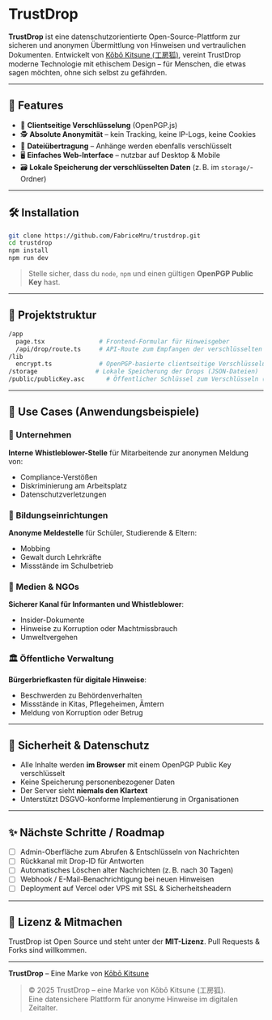 # TrustDrop

**TrustDrop** ist eine datenschutzorientierte Open-Source-Plattform zur sicheren und anonymen Übermittlung von Hinweisen und vertraulichen Dokumenten. Entwickelt von [Kōbō Kitsune (工房狐)](#), vereint TrustDrop moderne Technologie mit ethischem Design – für Menschen, die etwas sagen möchten, ohne sich selbst zu gefährden.

---

## 🚀 Features

- 🔐 **Clientseitige Verschlüsselung** (OpenPGP.js)
- 🕵️ **Absolute Anonymität** – kein Tracking, keine IP-Logs, keine Cookies
- 📎 **Dateiübertragung** – Anhänge werden ebenfalls verschlüsselt
- 🖥️ **Einfaches Web-Interface** – nutzbar auf Desktop & Mobile
- 🗃️ **Lokale Speicherung der verschlüsselten Daten** (z. B. im `storage/`-Ordner)

---

## 🛠️ Installation

```bash
git clone https://github.com/FabriceMru/trustdrop.git
cd trustdrop
npm install
npm run dev
```

> Stelle sicher, dass du `node`, `npm` und einen gültigen **OpenPGP Public Key** hast.

---

## 📄 Projektstruktur

```bash
/app
  page.tsx               # Frontend-Formular für Hinweisgeber
  /api/drop/route.ts     # API-Route zum Empfangen der verschlüsselten Nachricht
/lib
  encrypt.ts             # OpenPGP-basierte clientseitige Verschlüsselung
/storage                # Lokale Speicherung der Drops (JSON-Dateien)
/public/publicKey.asc      # Öffentlicher Schlüssel zum Verschlüsseln (optional)
```

---

## 🧪 Use Cases (Anwendungsbeispiele)

### 🏢 Unternehmen
**Interne Whistleblower-Stelle** für Mitarbeitende zur anonymen Meldung von:
- Compliance-Verstößen
- Diskriminierung am Arbeitsplatz
- Datenschutzverletzungen

### 🏫 Bildungseinrichtungen
**Anonyme Meldestelle** für Schüler, Studierende & Eltern:
- Mobbing
- Gewalt durch Lehrkräfte
- Missstände im Schulbetrieb

### 📰 Medien & NGOs
**Sicherer Kanal für Informanten und Whistleblower**:
- Insider-Dokumente
- Hinweise zu Korruption oder Machtmissbrauch
- Umweltvergehen

### 🏛️ Öffentliche Verwaltung
**Bürgerbriefkasten für digitale Hinweise**:
- Beschwerden zu Behördenverhalten
- Missstände in Kitas, Pflegeheimen, Ämtern
- Meldung von Korruption oder Betrug

---

## 🔐 Sicherheit & Datenschutz

- Alle Inhalte werden **im Browser** mit einem OpenPGP Public Key verschlüsselt
- Keine Speicherung personenbezogener Daten
- Der Server sieht **niemals den Klartext**
- Unterstützt DSGVO-konforme Implementierung in Organisationen

---

## ✨ Nächste Schritte / Roadmap

- [ ] Admin-Oberfläche zum Abrufen & Entschlüsseln von Nachrichten
- [ ] Rückkanal mit Drop-ID für Antworten
- [ ] Automatisches Löschen alter Nachrichten (z. B. nach 30 Tagen)
- [ ] Webhook / E-Mail-Benachrichtigung bei neuen Hinweisen
- [ ] Deployment auf Vercel oder VPS mit SSL & Sicherheitsheadern

---

## 🧠 Lizenz & Mitmachen

TrustDrop ist Open Source und steht unter der **MIT-Lizenz**. Pull Requests & Forks sind willkommen.

---

**TrustDrop** – Eine Marke von [Kōbō Kitsune](#)
> © 2025 TrustDrop – eine Marke von Kōbō Kitsune (工房狐).  
Eine datensichere Plattform für anonyme Hinweise im digitalen Zeitalter.
